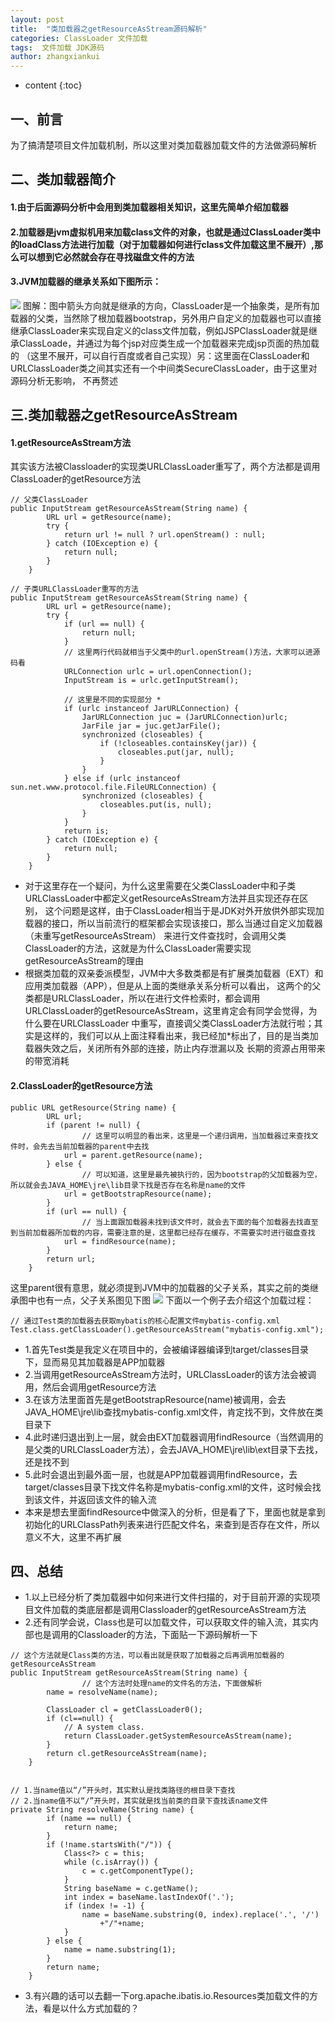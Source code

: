 ```yaml
---
layout: post
title:  "类加载器之getResourceAsStream源码解析"
categories: ClassLoader 文件加载
tags:  文件加载 JDK源码
author: zhangxiankui
---
```


* content
{:toc}


## 一、前言
为了搞清楚项目文件加载机制，所以这里对类加载器加载文件的方法做源码解析

## 二、类加载器简介
#### 1.由于后面源码分析中会用到类加载器相关知识，这里先简单介绍加载器
#### 2.加载器是jvm虚拟机用来加载class文件的对象，也就是通过ClassLoader类中的loadClass方法进行加载（对于加载器如何进行class文件加载这里不展开）,那么可以想到它必然就会存在寻找磁盘文件的方法
#### 3.JVM加载器的继承关系如下图所示：
![](http://localhost:4001/imgs/originSource/jdk/ClassLoader-extends-picture.jpg)
图解：图中箭头方向就是继承的方向，ClassLoader是一个抽象类，是所有加载器的父类，当然除了根加载器bootstrap，另外用户自定义的加载器也可以直接
继承ClassLoader来实现自定义的class文件加载，例如JSPClassLoader就是继承ClassLoade，并通过为每个jsp对应类生成一个加载器来完成jsp页面的热加载的
（这里不展开，可以自行百度或者自己实现）另：这里面在ClassLoader和URLClassLoader类之间其实还有一个中间类SecureClassLoader，由于这里对源码分析无影响，
不再赘述


## 三.类加载器之getResourceAsStream
#### 1.getResourceAsStream方法
其实该方法被Classloader的实现类URLClassLoader重写了，两个方法都是调用ClassLoader的getResource方法
```
// 父类ClassLoader  
public InputStream getResourceAsStream(String name) {
        URL url = getResource(name);
        try {
            return url != null ? url.openStream() : null;
        } catch (IOException e) {
            return null;
        }
    }
    
// 子类URLClassLoader重写的方法
public InputStream getResourceAsStream(String name) {
        URL url = getResource(name);
        try {
            if (url == null) {
                return null;
            }
            // 这里两行代码就相当于父类中的url.openStream()方法，大家可以进源码看
            URLConnection urlc = url.openConnection();
            InputStream is = urlc.getInputStream();
            
            // 这里是不同的实现部分 *
            if (urlc instanceof JarURLConnection) {
                JarURLConnection juc = (JarURLConnection)urlc;
                JarFile jar = juc.getJarFile();
                synchronized (closeables) {
                    if (!closeables.containsKey(jar)) {
                        closeables.put(jar, null);
                    }
                }
            } else if (urlc instanceof sun.net.www.protocol.file.FileURLConnection) {
                synchronized (closeables) {
                    closeables.put(is, null);
                }
            }
            return is;
        } catch (IOException e) {
            return null;
        }
    }
```
- 对于这里存在一个疑问，为什么这里需要在父类ClassLoader中和子类URLClassLoader中都定义getResourceAsStream方法并且实现还存在区别，
这个问题是这样，由于ClassLoader相当于是JDK对外开放供外部实现加载器的接口，所以当前流行的框架都会实现该接口，那么当通过自定义加载器（未重写getResourceAsStream）
来进行文件查找时，会调用父类ClassLoader的方法，这就是为什么ClassLoader需要实现getResourceAsStream的理由
- 根据类加载的双亲委派模型，JVM中大多数类都是有扩展类加载器（EXT）和应用类加载器（APP），但是从上面的类继承关系分析可以看出，
这两个的父类都是URLClassLoader，所以在进行文件检索时，都会调用URLClassLoader的getResourceAsStream，这里肯定会有同学会觉得，为什么要在URLClassLoader
中重写，直接调父类ClassLoader方法就行啦；其实是这样的，我们可以从上面注释看出来，我已经加*标出了，目的是当类加载器失效之后，关闭所有外部的连接，防止内存泄漏以及
长期的资源占用带来的带宽消耗

#### 2.ClassLoader的getResource方法
```
public URL getResource(String name) {
        URL url;
        if (parent != null) {
        		// 这里可以明显的看出来，这里是一个递归调用，当加载器过来查找文件时，会先去当前加载器的parent中去找
            url = parent.getResource(name);
        } else {
        		// 可以知道，这里是最先被执行的，因为bootstrap的父加载器为空，所以就会去JAVA_HOME\jre\lib目录下找是否存在名称是name的文件
            url = getBootstrapResource(name);
        }
        if (url == null) {
        		// 当上面跟加载器未找到该文件时，就会去下面的每个加载器去找直至到当前加载器所加载的内容，需要注意的是，这里都已经存在缓存，不需要实时进行磁盘查找
            url = findResource(name);
        }
        return url;
    }
```
这里parent很有意思，就必须提到JVM中的加载器的父子关系，其实之前的类继承图中也有一点，父子关系图见下图
![](http://localhost:4001/imgs/originSource/jdk/ClassLoader-parent-relation.jpg)
下面以一个例子去介绍这个加载过程：
```
// 通过Test类的加载器去获取mybatis的核心配置文件mybatis-config.xml
Test.class.getClassLoader().getResourceAsStream("mybatis-config.xml");
```
- 1.首先Test类是我定义在项目中的，会被编译器编译到target/classes目录下，显而易见其加载器是APP加载器
- 2.当调用getResourceAsStream方法时，URLClassLoader的该方法会被调用，然后会调用getResource方法
- 3.在该方法里面首先是getBootstrapResource(name)被调用，会去JAVA_HOME\jre\lib查找mybatis-config.xml文件，肯定找不到，文件放在类目录下
- 4.此时递归退出到上一层，就会由EXT加载器调用findResource（当然调用的是父类的URLClassLoader方法），会去JAVA_HOME\jre\lib\ext目录下去找，还是找不到
- 5.此时会退出到最外面一层，也就是APP加载器调用findResource，去target/classes目录下找文件名称是mybatis-config.xml的文件，这时候会找到该文件，并返回该文件的输入流
- 本来是想去里面findResource中做深入的分析，但是看了下，里面也就是拿到初始化的URLClassPath列表来进行匹配文件名，来查到是否存在文件，所以意义不大，这里不再扩展

## 四、总结
- 1.以上已经分析了类加载器中如何来进行文件扫描的，对于目前开源的实现项目文件加载的类底层都是调用Classloader的getResourceAsStream方法
- 2.还有同学会说，Class也是可以加载文件，可以获取文件的输入流，其实内部也是调用的Classloader的方法，下面贴一下源码解析一下

```
// 这个方法就是Class类的方法，可以看出就是获取了加载器之后再调用加载器的getResourceAsStream
public InputStream getResourceAsStream(String name) {
				// 这个方法时处理name的文件名的方法，下面做解析
        name = resolveName(name);
        
        ClassLoader cl = getClassLoader0();
        if (cl==null) {
            // A system class.
            return ClassLoader.getSystemResourceAsStream(name);
        }
        return cl.getResourceAsStream(name);
    }


// 1.当name值以“/”开头时，其实默认是找类路径的根目录下查找
// 2.当name值不以“/”开头时，其实就是找当前类的目录下查找该name文件
private String resolveName(String name) {
        if (name == null) {
            return name;
        }
        if (!name.startsWith("/")) {
            Class<?> c = this;
            while (c.isArray()) {
                c = c.getComponentType();
            }
            String baseName = c.getName();
            int index = baseName.lastIndexOf('.');
            if (index != -1) {
                name = baseName.substring(0, index).replace('.', '/')
                    +"/"+name;
            }
        } else {
            name = name.substring(1);
        }
        return name;
    }
```
- 3.有兴趣的话可以去翻一下org.apache.ibatis.io.Resources类加载文件的方法，看是以什么方式加载的？